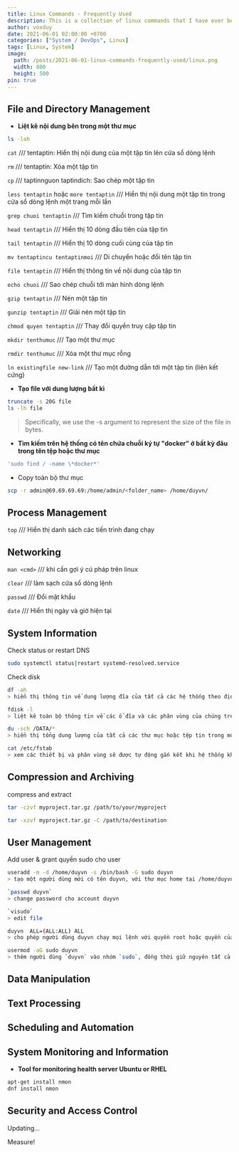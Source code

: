```yaml
---
title: Linux Commands - Frequently Used
description: This is a collection of linux commands that I have ever been. And I still keep it up-to-date currently.
author: voxduy
date: 2021-06-01 02:00:00 +0700
categories: ["System / DevOps", Linux]
tags: [Linux, System]
image:
  path: /posts/2021-06-01-linux-commands-frequently-used/linux.png
  width: 800
  height: 500
pin: true
---
```


## File and Directory Management

- **Liệt kê nội dung bên trong một thư mục**

```bash
ls -lah
```

`cat` /// tentaptin: Hiển thị nội dung của một tập tin lên cửa sổ dòng lệnh

`rm` /// tentaptin: Xóa một tập tin

`cp` /// taptinnguon taptindich: Sao chép một tập tin

`less tentaptin` hoặc `more tentaptin` /// Hiển thị nội dung một tập tin trong cửa sổ dòng lệnh một trang mỗi lần

`grep chuoi tentaptin` /// Tìm kiếm chuỗi trong tập tin

`head tentaptin` /// Hiển thị 10 dòng đầu tiên của tập tin

`tail tentaptin` /// Hiển thị 10 dòng cuối cùng của tập tin

`mv tentaptincu tentaptinmoi` /// Di chuyển hoặc đổi tên tập tin

`file tentaptin` /// Hiển thị thông tin về nội dung của tập tin

`echo chuoi` /// Sao chép chuỗi tới màn hình dòng lệnh

`gzip tentaptin` /// Nén một tập tin

`gunzip tentaptin` /// Giải nén một tập tin

`chmod quyen tentaptin` /// Thay đổi quyền truy cập tập tin

`mkdir tenthumuc` /// Tạo một thư mục

`rmdir tenthumuc` /// Xóa một thư mục rỗng

`ln existingfile new-link` /// Tạo một đường dẫn tới một tập tin (liên kết cứng)

- **Tạo file với dung lượng bất kì**

```bash
truncate -s 20G file
ls -lh file
```
> Specifically, we use the -s argument to represent the size of the file in bytes.

- **Tìm kiếm trên hệ thống có tên chứa chuỗi ký tự "docker" ở bất kỳ đâu trong tên tệp hoặc thư mục**

```bash
'sudo find / -name \*docker*'
```

- Copy toàn bộ thư mục

```bash
scp -r admin@69.69.69.69:/home/admin/<folder_name> /home/duyvn/
```

## Process Management

`top` /// Hiển thị danh sách các tiến trình đang chạy

## Networking

`man <cmd>` /// khi cần gợi ý cú pháp trên linux

`clear` /// làm sạch cửa sổ dòng lệnh

`passwd` /// Đổi mật khẩu

`date` /// Hiển thị ngày và giờ hiện tại

## System Information

Check status or restart DNS

```bash
sudo systemctl status|restart systemd-resolved.service
```

Check disk

```bash
df -ah
> hiển thị thông tin về dung lượng đĩa của tất cả các hệ thống theo định dạng human-readable

fdisk -l
> liệt kê toàn bộ thông tin về các ổ đĩa và các phân vùng của chúng trên hệ thống

du -sch /DATA/*
> hiển thị tổng dung lượng của tất cả các thư mục hoặc tệp tin trong một thư mục cụ thể

cat /etc/fstab
> xem các thiết bị và phân vùng sẽ được tự động gắn kết khi hệ thống khởi động
```

## Compression and Archiving

compress and extract

```bash
tar -czvf myproject.tar.gz /path/to/your/myproject

tar -xzvf myproject.tar.gz -C /path/to/destination
```

## User Management

Add user & grant quyền sudo cho user

```bash
useradd -m -d /home/duyvn -s /bin/bash -G sudo duyvn
> tạo một người dùng mới có tên duyvn, với thư mục home tại /home/duyvn, sử dụng shell bash, và có quyền quản trị (là thành viên của nhóm sudo)

`passwd duyvn`
> change password cho account duyvn

`visudo`
> edit file

duyvn  ALL=(ALL:ALL) ALL
> cho phép người dùng duyvn chạy mọi lệnh với quyền root hoặc quyền của bất kỳ người dùng nào khác trên hệ thống

usermod -aG sudo duyvn
> thêm người dùng `duyvn` vào nhóm `sudo`, đồng thời giữ nguyên tất cả các nhóm mà người dùng này đã thuộc về trước đó. Sau khi thực hiện lệnh này, `duyvn` sẽ có quyền thực hiện các lệnh với quyền của người dùng root thông qua lệnh `sudo`
```

## Data Manipulation

## Text Processing

## Scheduling and Automation

## System Monitoring and Information

- **Tool for monitoring health server Ubuntu or RHEL**

```bash
apt-get install nmon
dnf install nmon
```

## Security and Access Control

Updating...

Measure!
